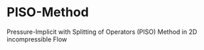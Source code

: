 # PISO-Method
Pressure-Implicit with Splitting of Operators (PISO) Method in 2D incompressible Flow
